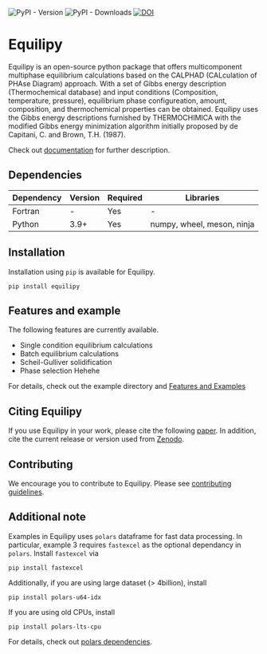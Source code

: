 ![PyPI - Version](https://img.shields.io/pypi/v/equilipy)
![PyPI - Downloads](https://img.shields.io/pypi/dm/equilipy)
[![DOI](https://joss.theoj.org/papers/10.21105/joss.06875/status.svg)](https://doi.org/10.21105/joss.06875)

# Equilipy
Equilipy is an open-source python package that offers multicomponent multiphase equilibrium calculations based on the CALPHAD (CALculation of PHAse Diagram) approach. With a set of Gibbs energy description (Thermochemical database) and input conditions (Composition, temperature, pressure), equilibrium phase configureation, amount, composition, and thermochemical properties can be obtained. Equilipy uses the Gibbs energy descriptions furnished by THERMOCHIMICA with the modified Gibbs energy minimization algorithm initially proposed by de Capitani, C. and Brown, T.H. (1987).

Check out [documentation](https://ornl.github.io/Equilipy/) for further description.

## Dependencies
|Dependency | Version  | Required | Libraries |
|---------- | -------  |--------  |-------    |
|Fortran    | -        | Yes      | -
|Python     | 3.9+     | Yes      | numpy, wheel, meson, ninja


## Installation

Installation using `pip` is available for Equilipy.
```
pip install equilipy
```

## Features and example
The following features are currently available.
- Single condition equilibrium calculations
- Batch equilibrium calculations
- Scheil-Gulliver solidification
- Phase selection
Hehehe

For details, check out the example directory and [Features and Examples](https://ornl.github.io/Equilipy/features.html)

## Citing Equilipy

If you use Equilipy in your work, please cite the following [paper](CITATION.bib).
In addition, cite the current release or version used from
[Zenodo](https://zenodo.org/doi/10.5281/zenodo.13157231).

## Contributing
We encourage you to contribute to Equilipy. Please see [contributing guidelines](CONTRIBUTING.md).

## Additional note
Examples in Equilipy uses `polars` dataframe for fast data processing. In particular, example 3 requires `fastexcel` as the optional dependancy in `polars`. 
Install `fastexcel` via 
```
pip install fastexcel
```
Additionally, if you are using large dataset (> 4billion), install 
```
pip install polars-u64-idx
```
If you are using old CPUs, install
```
pip install polars-lts-cpu
```
For details, check out [polars dependencies](https://docs.pola.rs/api/python/stable/reference/api/polars.show_versions.html).